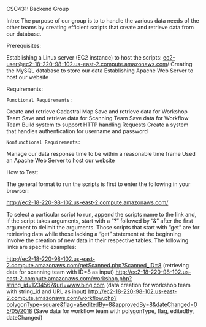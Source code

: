 CSC431: Backend Group

Intro: 
The purpose of our group is to to handle the various data needs of the other teams by creating efficient scripts that create and retrieve data from our database.

Prerequisites:

Establishing a Linux server (EC2 instance) to host the scripts: ec2-user@ec2-18-220-98-102.us-east-2.compute.amazonaws.com/
Creating the MySQL database to store our data
Establishing Apache Web Server to host our website

Requirements:

	Functional Requirements:
Create and retrieve Cadastral Map
Save and retrieve data for Workshop Team
Save and retrieve data for Scanning Team
Save data for Workflow Team
Build system to support HTTP handling Requests
Create a system that handles authentication for username and password

	Nonfunctional Requirements:
Manage our data response time to be within a reasonable time frame
Used an Apache Web Server to host our website

How to Test:

The general format to run the scripts is first to enter the following in your browser: 

http://ec2-18-220-98-102.us-east-2.compute.amazonaws.com/

To select a particular script to run, append the scripts name to the link and, if the script takes arguments, start with a “?” followed by “&” after the first argument to delimit the arguments. Those scripts that start with “get” are for retrieving data while those lacking a “get” statement at the beginning involve the creation of new data in their respective tables. The following links are specific examples:

http://ec2-18-220-98-102.us-east-2.compute.amazonaws.com/getScanned.php?Scanned_ID=8 (retrieving data for scanning team with ID=8 as input)
http://ec2-18-220-98-102.us-east-2.compute.amazonaws.com/workshop.php?string_id=1234567&url=www.bing.com (data creation for workshop team with string_id and URL as input)
http://ec2-18-220-98-102.us-east-2.compute.amazonaws.com/workflow.php?polygonType=square&flag=a&editedBy=8&approvedBy=8&dateChanged=05/05/2018 (Save data for workflow team with polygonType, flag, editedBy, dateChanged)
